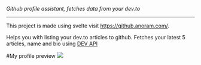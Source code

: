 *Github profile assistant, fetches data from your dev.to*

---

This project is made using svelte visit https://github.anoram.com/.

Helps you with listing your dev.to articles to github. Fetches your latest 5 articles, name and bio using [DEV API](https://docs.dev.to/api)


#My profile preview
<img src="https://github.anoram.com/preview.png">